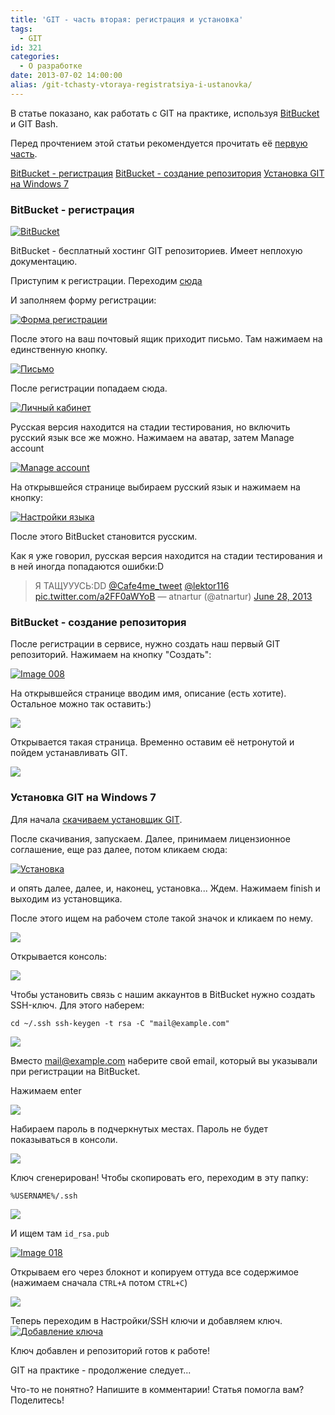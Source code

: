 ```yaml
---
title: 'GIT - часть вторая: регистрация и установка'
tags:
  - GIT
id: 321
categories:
  - О разработке
date: 2013-07-02 14:00:00
alias: /git-tchasty-vtoraya-registratsiya-i-ustanovka/
---
```


В статье показано, как работать с GIT на практике, используя [BitBucket](http://bitbucket.org) и GIT Bash. <!--more-->

Перед прочтением этой статьи рекомендуется прочитать её [первую часть](http://atnartur.ru/git-tchasty-pervaya-osnov/ "GIT — часть первая: основы").

[BitBucket - регистрация](#reg) 
[BitBucket - создание репозитория](#repo_create) 
[Установка GIT на Windows 7](#git_setup)

<a name="reg"></a>

### BitBucket - регистрация

[![BitBucket](/content/2013/07/Image-000-300x139.png)](/content/2013/07/Image-000.png)

BitBucket  - бесплатный хостинг GIT репозиториев. Имеет неплохую документацию.

Приступим к регистрации. Переходим [сюда](https://bitbucket.org/account/signup/ "Регистрация")

И заполняем форму регистрации: 

[![Форма регистрации](/content/2013/07/Image-001-300x271.png)](/content/2013/07/Image-001.png)

После этого на ваш почтовый ящик приходит письмо. Там нажимаем на единственную кнопку.

[![Письмо](/content/2013/07/Image-002-300x69.png)](/content/2013/07/Image-002.png)

После регистрации попадаем сюда. 

[![Личный кабинет](/content/2013/07/Image-003-300x154.png)](/content/2013/07/Image-003.png)

Русская версия находится на стадии тестирования, но включить русский язык все же можно. Нажимаем на аватар, затем Manage account

[![Manage account](/content/2013/07/Image-004-300x254.png)](/content/2013/07/Image-004.png)

На открывшейся странице выбираем русский язык и нажимаем на кнопку:

[![Настройки языка](/content/2013/07/Image-006-300x147.png)](/content/2013/07/Image-006.png)

После этого BitBucket становится русским. 

Как я уже говорил, русская версия находится на стадии тестирования и в ней иногда попадаются ошибки:D

> Я ТАЩУУУСЬ:DD [@Cafe4me_tweet](https://twitter.com/Cafe4me_tweet) [@lektor116](https://twitter.com/lektor116) [pic.twitter.com/a2FF0aWYoB](http://t.co/a2FF0aWYoB)
> &mdash; atnartur (@atnartur) [June 28, 2013](https://twitter.com/atnartur/statuses/350698119689801730)
<script async src="//platform.twitter.com/widgets.js" charset="utf-8"></script>

<a name="repo_create"></a>

### BitBucket - создание репозитория

После регистрации в сервисе, нужно создать наш первый GIT репозиторий. Нажимаем на кнопку "Создать":

[![Image 008](/content/2013/07/Image-008.png)](/content/2013/07/Image-008.png)

На открывшейся странице вводим имя, описание (есть хотите). Остальное можно так оставить:)

[![](/content/2013/07/Image-009-300x227.png)](/content/2013/07/Image-009.png)

Открывается такая страница. Временно оставим её нетронутой и пойдем устанавливать GIT.

[![](/content/2013/07/Image-010-300x165.png)](/content/2013/07/Image-010.png)

<a name="git_setup"></a>

### Установка GIT на Windows 7

Для начала [скачиваем установщик GIT](http://yadi.sk/d/3oyS0Ecb7AylD "GIT Installer").

После скачивания, запускаем. Далее, принимаем лицензионное соглашение, еще раз далее, потом кликаем сюда:

[![Установка](/content/2013/07/Image-011-300x233.png)](/content/2013/07/Image-011.png)

и опять далее, далее, и, наконец, установка... Ждем. Нажимаем finish и выходим из установщика.

После этого ищем на рабочем столе такой значок и кликаем по нему.

[![](/content/2013/07/Image-012.png)](/content/2013/07/Image-012.png)

Открывается консоль:

[![](/content/2013/07/Image-013-300x82.png)](/content/2013/07/Image-013.png)

Чтобы установить связь с нашим аккаунтов в BitBucket нужно создать SSH-ключ. Для этого наберем:

`cd ~/.ssh
ssh-keygen -t rsa -C "mail@example.com"`

[![](/content/2013/07/Image-014-300x101.png)](/content/2013/07/Image-014.png)

Вместо mail@example.com наберите свой email, который вы указывали при регистрации на BitBucket.

Нажимаем enter

[![](/content/2013/07/Image-015-300x27.png)](/content/2013/07/Image-015.png)

Набираем пароль в подчеркнутых местах. Пароль не будет показываться в консоли.

[![](/content/2013/07/Image-016-300x15.png)](/content/2013/07/Image-016.png)

Ключ сгенерирован! Чтобы скопировать его, переходим в эту папку:

`%USERNAME%/.ssh`

[![](/content/2013/07/Image-017-300x61.png)](/content/2013/07/Image-017.png)

И ищем там `id_rsa.pub`

[![Image 018](/content/2013/07/Image-018-300x101.png)](/content/2013/07/Image-018.png)

Открываем его через блокнот и копируем оттуда все содержимое (нажимаем сначала `CTRL+A` потом `CTRL+C`)

[![](/content/2013/07/Image-019.png)](/content/2013/07/Image-019.png)

Теперь переходим в Настройки/SSH ключи и добавляем ключ.
[![Добавление ключа](/content/2013/07/Image-020-300x187.png)](/content/2013/07/Image-020.png)

Ключ добавлен и репозиторий готов к работе! 

GIT на практике - продолжение следует...

Что-то не понятно? Напишите в комментарии! Статья помогла вам? Поделитесь!